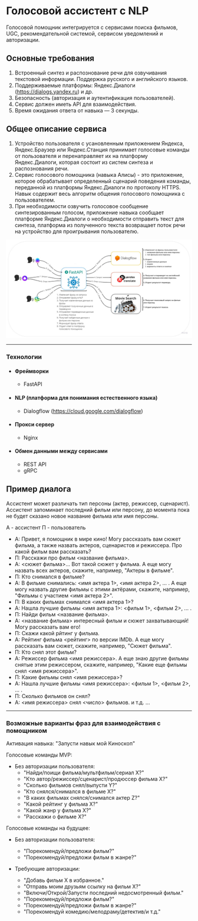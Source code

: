 
# Голосовой ассистент c NLP

Голосовой помощник интегрируется с сервисами поиска фильмов, UGC, рекомендательной системой, сервисом уведомлений и авторизации.

## Основные требования

1. Встроенный синтез и распознование речи для озвучивания текстовой информации. Поддержка русского и английского языков.
2. Поддерживаемые платформы: Яндекс.Диалоги (<https://dialogs.yandex.ru>) и др.
3. Безопасность (авторизация и аутентификация пользователей).
4. Сервис должен иметь API для взаимодействия.
5. Время ожидания ответа от навыка — 3 секунды.

## Общее описание сервиса

1. Устройство пользователя с усановленным приложением Яндекса, Яндекс.Браузер или Яндекс.Станция принимает голосовые команды от
пользователя и перенаправляет их на платформу Яндекс.Диалоги, которая состоит из систем синтеза и распознования речи.
2. Сервис голосового помощника (навыка Алисы) - это приложение, которое обрабатывает определенный сценарий поведения команды, переданной из
платформы Яндекс.Диалоги по протоколу HTTPS. Навык содержит весь алгоритм общения голосового помощника с пользователем.
3. При необходимости озвучить голосовое сообщение синтезированным голосом, приложение навыка сообщает платформе Яндекс.Диалоги о необходимости отправить
текст для синтеза, платформа из полученного текста возвращает поток речи на устройство для проигрывания пользователю.

<img src="https://github.com/sergei-tolshin/YP_films/blob/main/architecture/assistant/img/schema.jpg" width="960" />

---

### Технологии

* #### Фреймворки

  * FastAPI

* #### NLP (платформа для понимания естественного языка)

  * Dialogflow (<https://cloud.google.com/dialogflow>)

* #### Прокси сервер

  * Nginx

* #### Обмен данными между сервисами

  * REST API
  * gRPC

## Пример диалога

Ассистент может различать тип персоны (актер, режиссер, сценарист).
Ассистент запоминает последний фильм или персону, до момента пока не будет сказано новое название фильма или имя персоны.

А - ассистент
П - пользователь

* А: Привет, я помощник в мире кино! Могу рассказать вам сюжет фильма, а также назвать актеров, сценаристов и режиссера. Про какой фильм вам рассказать?
* П: Расскажи про фильм <название фильма>.
* А: <сюжет фильма>... Вот такой сюжет у фильма. А еще могу назвать всех актеров, скажите, например, "Актеры в фильме".
* П: Кто снимался в фильме?
* А: В фильме снимались: <имя актера 1>, <имя актера 2>, ... . А еще могу назвать другие фильмы с этими актёрами, скажите, например, "Фильмы с участием <имя актера 2>".
* П: В каких фильмах снимался <имя актера 1>?
* А: Нашла лучшие фильмы <имя актера 1>: <фильм 1>, <фильм 2>, ... .
* П: Найди фильм <название фильма>.
* А: <название фильма> интересный фильм и сюжет захватывающий! Могу рассказать вам его!
* П: Скажи какой рйтинг у фильма.
* А: Рейтинг фильма <рейтинг> по версии IMDb. А еще могу рассказать вам сюжет, скажите, например, "Сюжет фильма".
* П: Кто снял этот фильм?
* А: Режиссер фильма <имя режиссера>. А еще знаю другие фильмы снятые этим режиссером, скажите, например, "Какие еще фильмы снял <имя режиссера>".
* П: Какие фильмы снял <имя режиссера>?
* А: Нашла лучшие фильмы <имя режиссера>: <фильм 1>, <фильм 2>, ... .
* П: Сколько фильмов он снял?
* А: <имя режиссера> снял <число> фильмов.
и т.д.
...

---

### Возможные варианты фраз для взаимодействия с помощником

Активация навыка: "Запусти навык мой Киноскоп"

Голосовые команды MVP:

* Без авторизации пользователя:
  * "Найди/поищи фильма/мультфильм/сериал Х?"
  * "Кто автор/режиссер/сценарист/продюссер фильма Х?"
  * "Сколько фильмов снял/выпусти Y?"
  * "Кто снялся/снимался в фильме Х?"
  * "В каких фильмах снялся/снимался актер Z?"
  * "Какой рейтинг у фильма X?"
  * "Какой жанр у фильма X?"
  * "Расскажи о фильме X?"

Голосовые команды на будущее:

* Без авторизации пользователя:
  * "Порекомендуй/предложи фильм?"
  * "Порекомендуй/предложи фильм в жанре?"

* Требующие авторизации:
  * "Добавь фильм Х в избранное."
  * "Отправь моим друзьям ссылку на фильм Х?"
  * "Включи/Открой/Запусти последний недосмотренный фильм."
  * "Порекомендуй/предложи фильм?"
  * "Порекомендуй/предложи фильм в жанре?"
  * "Порекомендуй комедию/мелодраму/детектив/и т.д."
